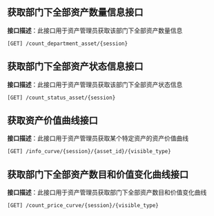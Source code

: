 ## 获取部门下全部资产数量信息接口

**接口描述**：此接口用于资产管理员获取该部门下全部资产数量信息

`[GET] /count_department_asset/{session}`


## 获取部门下全部资产状态信息接口

**接口描述**：此接口用于资产管理员获取该部门下全部资产状态信息

`[GET] /count_status_asset/{session}`


## 获取资产价值曲线接口

**接口描述**：此接口用于资产管理员获取某个特定资产的资产价值曲线

`[GET] /info_curve/{session}/{asset_id}/{visible_type}`


## 获取部门下全部资产数目和价值变化曲线接口

**接口描述**：此接口用于资产管理员获取部门下全部资产数目和价值变化曲线

`[GET] /count_price_curve/{session}/{visible_type}`